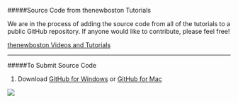 #####Source Code from thenewboston Tutorials

We are in the process of adding the source code from all of the tutorials to a public GitHub repository. If anyone would like to contribute, please feel free!

[thenewboston Videos and Tutorials](https://www.thenewboston.com/videos.php)

***

#####To Submit Source Code

1. Download [GitHub for Windows](https://windows.github.com/) or [GitHub for Mac](https://mac.github.com/)

![](http://phaser.io/images/github/jump.jpg)

